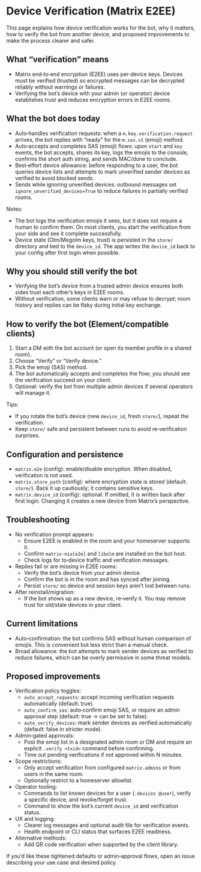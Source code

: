 # Device Verification (Matrix E2EE)

This page explains how device verification works for the bot, why it matters, how to verify the bot from another device, and proposed improvements to make the process clearer and safer.

## What “verification” means

- Matrix end‑to‑end encryption (E2EE) uses per‑device keys. Devices must be verified (trusted) so encrypted messages can be decrypted reliably without warnings or failures.
- Verifying the bot’s device with your admin (or operator) device establishes trust and reduces encryption errors in E2EE rooms.

## What the bot does today

- Auto‑handles verification requests: when a `m.key.verification.request` arrives, the bot replies with “ready” for the `m.sas.v1` (emoji) method.
- Auto‑accepts and completes SAS (emoji) flows: upon `start` and `key` events, the bot accepts, shares its key, logs the emojis to the console, confirms the short auth string, and sends MAC/done to conclude.
- Best‑effort device allowance: before responding to a user, the bot queries device lists and attempts to mark unverified sender devices as verified to avoid blocked sends.
- Sends while ignoring unverified devices: outbound messages set `ignore_unverified_devices=True` to reduce failures in partially verified rooms.

Notes:

- The bot logs the verification emojis it sees, but it does not require a human to confirm them. On most clients, you start the verification from your side and see it complete successfully.
- Device state (Olm/Megolm keys, trust) is persisted in the `store/` directory and tied to the `device_id`. The app writes the `device_id` back to your config after first login when possible.

## Why you should still verify the bot

- Verifying the bot’s device from a trusted admin device ensures both sides trust each other’s keys in E2EE rooms.
- Without verification, some clients warn or may refuse to decrypt; room history and replies can be flaky during initial key exchange.

## How to verify the bot (Element/compatible clients)

1. Start a DM with the bot account (or open its member profile in a shared room).
2. Choose “Verify” or “Verify device.”
3. Pick the emoji (SAS) method.
4. The bot automatically accepts and completes the flow; you should see the verification succeed on your client.
5. Optional: verify the bot from multiple admin devices if several operators will manage it.

Tips:

- If you rotate the bot’s device (new `device_id`, fresh `store/`), repeat the verification.
- Keep `store/` safe and persistent between runs to avoid re‑verification surprises.

## Configuration and persistence

- `matrix.e2e` (config): enable/disable encryption. When disabled, verification is not used.
- `matrix.store_path` (config): where encryption state is stored (default: `store/`). Back it up cautiously; it contains sensitive keys.
- `matrix.device_id` (config): optional. If omitted, it is written back after first login. Changing it creates a new device from Matrix’s perspective.

## Troubleshooting

- No verification prompt appears:
  - Ensure E2EE is enabled in the room and your homeserver supports it.
  - Confirm `matrix-nio[e2e]` and `libolm` are installed on the bot host.
  - Check logs for to‑device traffic and verification messages.
- Replies fail or are missing in E2EE rooms:
  - Verify the bot’s device from your admin device.
  - Confirm the bot is in the room and has synced after joining.
  - Persist `store/` so device and session keys aren’t lost between runs.
- After reinstall/migration:
  - If the bot shows up as a new device, re‑verify it. You may remove trust for old/stale devices in your client.

## Current limitations

- Auto‑confirmation: the bot confirms SAS without human comparison of emojis. This is convenient but less strict than a manual check.
- Broad allowance: the bot attempts to mark sender devices as verified to reduce failures, which can be overly permissive in some threat models.

## Proposed improvements

- Verification policy toggles:
  - `auto_accept_requests`: accept incoming verification requests automatically (default: true).
  - `auto_confirm_sas`: auto‑confirm emoji SAS, or require an admin approval step (default: true → can be set to false).
  - `auto_verify_devices`: mark sender devices as verified automatically (default: false in stricter mode).
- Admin‑gated approvals:
  - Post the emoji list in a designated admin room or DM and require an explicit `.verify <txid>` command before confirming.
  - Time out pending verifications if not approved within N minutes.
- Scope restrictions:
  - Only accept verification from configured `matrix.admins` or from users in the same room.
  - Optionally restrict to a homeserver allowlist.
- Operator tooling:
  - Commands to list known devices for a user (`.devices @user`), verify a specific device, and revoke/forget trust.
  - Command to show the bot’s current `device_id` and verification status.
- UX and logging:
  - Clearer log messages and optional audit file for verification events.
  - Health endpoint or CLI status that surfaces E2EE readiness.
- Alternative methods:
  - Add QR code verification when supported by the client library.

If you’d like these tightened defaults or admin‑approval flows, open an issue describing your use case and desired policy.
